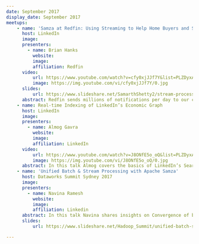 ```yaml
---
date: September 2017
display_date: September 2017
meetups:
    - name: 'Samza at Redfin: Using Streaming to Help Home Buyers and Sellers'
      host: LinkedIn
      image: 
      presenters:
        - name: Brian Hanks 
          website: 
          image:
          affiliation: Redfin
      video:
          url: https://www.youtube.com/watch?v=cfy0xjJJf7Y&list=PLZDyxA22zzGx34wdHESUux2_V1qfkQ8zx&index=11&t=0s
          image: https://img.youtube.com/vi/cfy0xjJJf7Y/0.jpg
      slides:
          url: https://www.slideshare.net/SamarthShetty2/stream-processing-using-samza-sql
      abstract: Redfin sends millions of notifications per day to our customers to help them buy and sell homes. This talk explains how Redfin developed a streaming system based on Samza to provide a low latency, resilient, horizontally scalable, high throughput system to send notifications to there customers
    - name: Real-time Indexing of LinkedIn’s Economic Graph
      host: LinkedIn
      image: 
      presenters:
        - name: Almog Gavra
          website: 
          image:
          affiliation: LinkedIn
      video:
          url: https://www.youtube.com/watch?v=J8ONfE5o_oQ&list=PLZDyxA22zzGx34wdHESUux2_V1qfkQ8zx&index=10&t=0s
          image: https://img.youtube.com/vi/J8ONfE5o_oQ/0.jpg
      abstract: In this talk Almog covers the basics of LinkedIn’s Search Engine indexing pipeline, focusing on how they leveraged Kafka and Samza to ingest over 10K events per second of real time updates. 
    - name: 'Unified Batch & Stream Processing with Apache Samza'
      host: Dataworks Summit Sydney 2017
      image: 
      presenters:
        - name: Navina Ramesh
          website: 
          image:
          affiliation: Linkedin
      abstract: In this talk Navina shares insights on Convergence of batch data pipelines at Linkedin with Apache Samza, Samza unified data processing api and flexible deployment model
      slides:
          url: https://www.slideshare.net/Hadoop_Summit/unified-batch-stream-processing-with-apache-samza

---
```

<!--
   Licensed to the Apache Software Foundation (ASF) under one or more
   contributor license agreements.  See the NOTICE file distributed with
   this work for additional information regarding copyright ownership.
   The ASF licenses this file to You under the Apache License, Version 2.0
   (the "License"); you may not use this file except in compliance with
   the License.  You may obtain a copy of the License at

       http://www.apache.org/licenses/LICENSE-2.0

   Unless required by applicable law or agreed to in writing, software
   distributed under the License is distributed on an "AS IS" BASIS,
   WITHOUT WARRANTIES OR CONDITIONS OF ANY KIND, either express or implied.
   See the License for the specific language governing permissions and
   limitations under the License.
-->